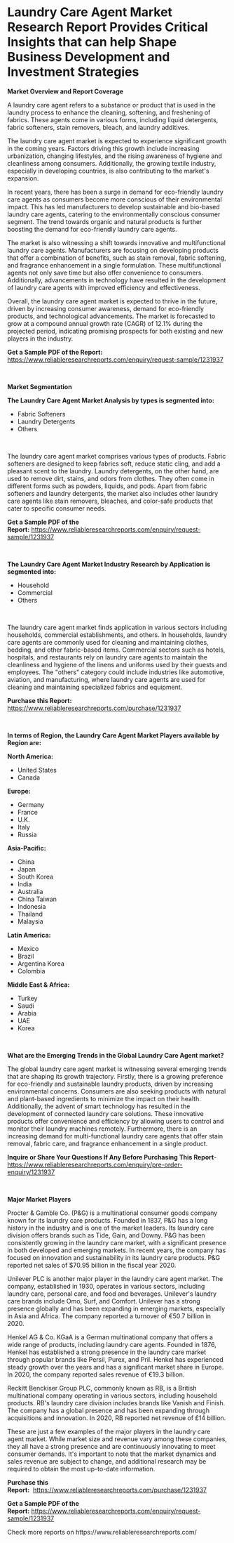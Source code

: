 <p><h1>Laundry Care Agent Market Research Report Provides Critical Insights that can help Shape Business Development and Investment Strategies</h1></p><p><strong>Market Overview and Report Coverage</strong></p>
<p><p>A laundry care agent refers to a substance or product that is used in the laundry process to enhance the cleaning, softening, and freshening of fabrics. These agents come in various forms, including liquid detergents, fabric softeners, stain removers, bleach, and laundry additives.</p><p>The laundry care agent market is expected to experience significant growth in the coming years. Factors driving this growth include increasing urbanization, changing lifestyles, and the rising awareness of hygiene and cleanliness among consumers. Additionally, the growing textile industry, especially in developing countries, is also contributing to the market's expansion.</p><p>In recent years, there has been a surge in demand for eco-friendly laundry care agents as consumers become more conscious of their environmental impact. This has led manufacturers to develop sustainable and bio-based laundry care agents, catering to the environmentally conscious consumer segment. The trend towards organic and natural products is further boosting the demand for eco-friendly laundry care agents.</p><p>The market is also witnessing a shift towards innovative and multifunctional laundry care agents. Manufacturers are focusing on developing products that offer a combination of benefits, such as stain removal, fabric softening, and fragrance enhancement in a single formulation. These multifunctional agents not only save time but also offer convenience to consumers. Additionally, advancements in technology have resulted in the development of laundry care agents with improved efficiency and effectiveness.</p><p>Overall, the laundry care agent market is expected to thrive in the future, driven by increasing consumer awareness, demand for eco-friendly products, and technological advancements. The market is forecasted to grow at a compound annual growth rate (CAGR) of 12.1% during the projected period, indicating promising prospects for both existing and new players in the industry.</p></p>
<p><strong>Get a Sample PDF of the Report:</strong> <a href="https://www.reliableresearchreports.com/enquiry/request-sample/1231937">https://www.reliableresearchreports.com/enquiry/request-sample/1231937</a></p>
<p>&nbsp;</p>
<p><strong>Market Segmentation</strong></p>
<p><strong>The Laundry Care Agent Market Analysis by types is segmented into:</strong></p>
<p><ul><li>Fabric Softeners</li><li>Laundry Detergents</li><li>Others</li></ul></p>
<p>&nbsp;</p>
<p><p>The laundry care agent market comprises various types of products. Fabric softeners are designed to keep fabrics soft, reduce static cling, and add a pleasant scent to the laundry. Laundry detergents, on the other hand, are used to remove dirt, stains, and odors from clothes. They often come in different forms such as powders, liquids, and pods. Apart from fabric softeners and laundry detergents, the market also includes other laundry care agents like stain removers, bleaches, and color-safe products that cater to specific consumer needs.</p></p>
<p><strong>Get a Sample PDF of the Report:</strong>&nbsp;<a href="https://www.reliableresearchreports.com/enquiry/request-sample/1231937">https://www.reliableresearchreports.com/enquiry/request-sample/1231937</a></p>
<p>&nbsp;</p>
<p><strong>The Laundry Care Agent Market Industry Research by Application is segmented into:</strong></p>
<p><ul><li>Household</li><li>Commercial</li><li>Others</li></ul></p>
<p>&nbsp;</p>
<p><p>The laundry care agent market finds application in various sectors including households, commercial establishments, and others. In households, laundry care agents are commonly used for cleaning and maintaining clothes, bedding, and other fabric-based items. Commercial sectors such as hotels, hospitals, and restaurants rely on laundry care agents to maintain the cleanliness and hygiene of the linens and uniforms used by their guests and employees. The "others" category could include industries like automotive, aviation, and manufacturing, where laundry care agents are used for cleaning and maintaining specialized fabrics and equipment.</p></p>
<p><strong>Purchase this Report:</strong>&nbsp; <a href="https://www.reliableresearchreports.com/purchase/1231937">https://www.reliableresearchreports.com/purchase/1231937</a></p>
<p>&nbsp;</p>
<p><strong>In terms of Region, the Laundry Care Agent Market Players available by Region are:</strong></p>
<p>
    <p> <strong> North America: </strong>
        <ul>
            <li>United States</li>
            <li>Canada</li>
        </ul>
        </p> 
    <p> <strong> Europe: </strong>
        <ul>
            <li>Germany</li>
            <li>France</li>
            <li>U.K.</li>
            <li>Italy</li>
            <li>Russia</li>
        </ul>
        </p> 
    <p> <strong> Asia-Pacific: </strong>
        <ul>
            <li>China</li>
            <li>Japan</li>
            <li>South Korea</li>
            <li>India</li>
            <li>Australia</li>
            <li>China Taiwan</li>
            <li>Indonesia</li>
            <li>Thailand</li>
            <li>Malaysia</li>
        </ul>
        </p> 
    <p> <strong> Latin America: </strong>
        <ul>
            <li>Mexico</li>
            <li>Brazil</li>
            <li>Argentina Korea</li>
            <li>Colombia</li>
        </ul>
        </p> 
    <p> <strong> Middle East & Africa: </strong>
        <ul>
            <li>Turkey</li>
            <li>Saudi</li>
            <li>Arabia</li>
            <li>UAE</li>
            <li>Korea</li>
        </ul>
    </p>
    </p>
<p>&nbsp;</p>
<p><strong>What are the Emerging Trends in the Global Laundry Care Agent market?</strong></p>
<p><p>The global laundry care agent market is witnessing several emerging trends that are shaping its growth trajectory. Firstly, there is a growing preference for eco-friendly and sustainable laundry products, driven by increasing environmental concerns. Consumers are also seeking products with natural and plant-based ingredients to minimize the impact on their health. Additionally, the advent of smart technology has resulted in the development of connected laundry care solutions. These innovative products offer convenience and efficiency by allowing users to control and monitor their laundry machines remotely. Furthermore, there is an increasing demand for multi-functional laundry care agents that offer stain removal, fabric care, and fragrance enhancement in a single product.</p></p>
<p><strong>Inquire or Share Your Questions If Any Before Purchasing This Report</strong>- <a href="https://www.reliableresearchreports.com/enquiry/pre-order-enquiry/1231937">https://www.reliableresearchreports.com/enquiry/pre-order-enquiry/1231937</a></p>
<p>&nbsp;</p>
<p><strong>Major Market Players</strong></p>
<p><p>Procter & Gamble Co. (P&G) is a multinational consumer goods company known for its laundry care products. Founded in 1837, P&G has a long history in the industry and is one of the market leaders. Its laundry care division offers brands such as Tide, Gain, and Downy. P&G has been consistently growing in the laundry care market, with a significant presence in both developed and emerging markets. In recent years, the company has focused on innovation and sustainability in its laundry care products. P&G reported net sales of $70.95 billion in the fiscal year 2020.</p><p>Unilever PLC is another major player in the laundry care agent market. The company, established in 1930, operates in various sectors, including laundry care, personal care, and food and beverages. Unilever's laundry care brands include Omo, Surf, and Comfort. Unilever has a strong presence globally and has been expanding in emerging markets, especially in Asia and Africa. The company reported a turnover of €50.7 billion in 2020.</p><p>Henkel AG & Co. KGaA is a German multinational company that offers a wide range of products, including laundry care agents. Founded in 1876, Henkel has established a strong presence in the laundry care market through popular brands like Persil, Purex, and Pril. Henkel has experienced steady growth over the years and has a significant market share in Europe. In 2020, the company reported sales revenue of €19.3 billion.</p><p>Reckitt Benckiser Group PLC, commonly known as RB, is a British multinational company operating in various sectors, including household products. RB's laundry care division includes brands like Vanish and Finish. The company has a global presence and has been expanding through acquisitions and innovation. In 2020, RB reported net revenue of £14 billion.</p><p>These are just a few examples of the major players in the laundry care agent market. While market size and revenue vary among these companies, they all have a strong presence and are continuously innovating to meet consumer demands. It's important to note that the market dynamics and sales revenue are subject to change, and additional research may be required to obtain the most up-to-date information.</p></p>
<p><strong>Purchase this Report:</strong>&nbsp;&nbsp;<a href="https://www.reliableresearchreports.com/purchase/1231937">https://www.reliableresearchreports.com/purchase/1231937</a></p>
<p></p>
<p><strong>Get a Sample PDF of the Report:</strong>&nbsp;<a href="https://www.reliableresearchreports.com/enquiry/request-sample/1231937">https://www.reliableresearchreports.com/enquiry/request-sample/1231937</a></p>
<p>Check more reports on https://www.reliableresearchreports.com/</p>